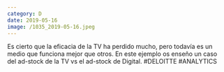 ```yaml
--- 
category: D 
date: 2019-05-16 
image: /1035_2019-05-16.jpeg 
--- 
```


Es cierto que la eficacia de la TV ha perdido mucho, pero todavía es un medio que funciona mejor que otros. En este ejemplo os enseño un caso del ad-stock de la TV vs el ad-stock de Digital. #DELOITTE #ANALYTICS